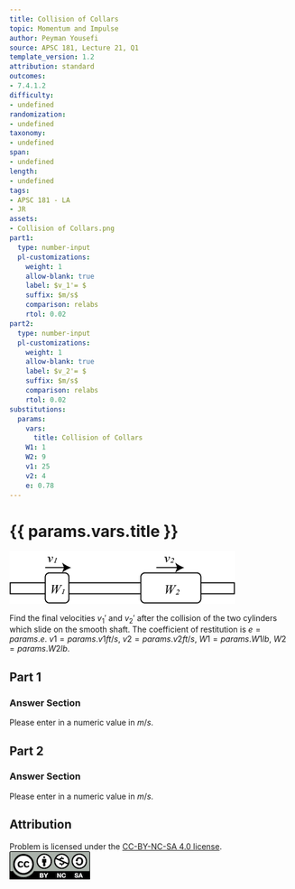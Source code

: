 ```yaml
---
title: Collision of Collars
topic: Momentum and Impulse
author: Peyman Yousefi
source: APSC 181, Lecture 21, Q1
template_version: 1.2
attribution: standard
outcomes:
- 7.4.1.2
difficulty:
- undefined
randomization:
- undefined
taxonomy:
- undefined
span:
- undefined
length:
- undefined
tags:
- APSC 181 - LA
- JR
assets:
- Collision of Collars.png
part1:
  type: number-input
  pl-customizations:
    weight: 1
    allow-blank: true
    label: $v_1'= $
    suffix: $m/s$
    comparison: relabs
    rtol: 0.02
part2:
  type: number-input
  pl-customizations:
    weight: 1
    allow-blank: true
    label: $v_2'= $
    suffix: $m/s$
    comparison: relabs
    rtol: 0.02
substitutions:
  params:
    vars:
      title: Collision of Collars
    W1: 1
    W2: 9
    v1: 25
    v2: 4
    e: 0.78
---
```

# {{ params.vars.title }}
<img src="Collision of Collars.png" width=400>

Find the final velocities $v_1'$ and $v_2'$ after the collision of the two cylinders which slide on the smooth shaft.
The coefficient of restitution is $e = {{params.e}}$.
$v1 = {{params.v1}}ft/s$, $v2 = {{params.v2}}ft/s$, $W1 = {{params.W1}}lb$, $W2 = {{params.W2}}lb$.

## Part 1

### Answer Section

Please enter in a numeric value in $m/s$.

## Part 2

### Answer Section

Please enter in a numeric value in $m/s$.

## Attribution

Problem is licensed under the [CC-BY-NC-SA 4.0 license](https://creativecommons.org/licenses/by-nc-sa/4.0/).<br> ![The Creative Commons 4.0 license requiring attribution-BY, non-commercial-NC, and share-alike-SA license.](https://raw.githubusercontent.com/firasm/bits/master/by-nc-sa.png)